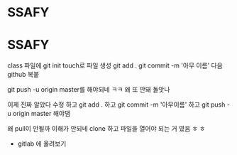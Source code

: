 # SSAFY
# SSAFY

class 파일에 git init
touch로 파일 생성
git add . 
git commit -m '아무 이름'
다음 github 복붙


git push -u origin master를 해야되네 ㅋㅋ
왜 또 안돼 돌앗나

이제 진짜 알았다
수정 하고
 git add . 하고
 git commit -m '아무이름' 하고
 git push -u origin master 해야댐

왜 pull이 안될까 이해가 안되네
clone 하고 파일을 열어야 되는 거 였음 ㅎ ㅎ

- gitlab 에 올려보기